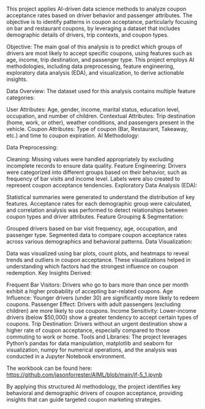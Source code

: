 
This project applies AI-driven data science methods to analyze coupon acceptance rates based on driver behavior and passenger attributes. The objective is to identify patterns in coupon acceptance, particularly focusing on bar and restaurant coupons, by leveraging a dataset that includes demographic details of drivers, trip contexts, and coupon types.

Objective:
The main goal of this analysis is to predict which groups of drivers are most likely to accept specific coupons, using features such as age, income, trip destination, and passenger type. This project employs AI methodologies, including data preprocessing, feature engineering, exploratory data analysis (EDA), and visualization, to derive actionable insights.

Data Overview:
The dataset used for this analysis contains multiple feature categories:

User Attributes: Age, gender, income, marital status, education level, occupation, and number of children.
Contextual Attributes: Trip destination (home, work, or other), weather conditions, and passengers present in the vehicle.
Coupon Attributes: Type of coupon (Bar, Restaurant, Takeaway, etc.) and time to coupon expiration.
AI Methodology:

Data Preprocessing:

Cleaning: Missing values were handled appropriately by excluding incomplete records to ensure data quality.
Feature Engineering: Drivers were categorized into different groups based on their behavior, such as frequency of bar visits and income level. Labels were also created to represent coupon acceptance tendencies.
Exploratory Data Analysis (EDA):

Statistical summaries were generated to understand the distribution of key features.
Acceptance rates for each demographic group were calculated, and correlation analysis was performed to detect relationships between coupon types and driver attributes.
Feature Grouping & Segmentation:

Grouped drivers based on bar visit frequency, age, occupation, and passenger type.
Segmented data to compare coupon acceptance rates across various demographics and behavioral patterns.
Data Visualization:

Data was visualized using bar plots, count plots, and heatmaps to reveal trends and outliers in coupon acceptance. These visualizations helped in understanding which factors had the strongest influence on coupon redemption.
Key Insights Derived:

Frequent Bar Visitors: Drivers who go to bars more than once per month exhibit a higher probability of accepting bar-related coupons.
Age Influence: Younger drivers (under 30) are significantly more likely to redeem coupons.
Passenger Effect: Drivers with adult passengers (excluding children) are more likely to use coupons.
Income Sensitivity: Lower-income drivers (below $50,000) show a greater tendency to accept certain types of coupons.
Trip Destination: Drivers without an urgent destination show a higher rate of coupon acceptance, especially compared to those commuting to work or home.
Tools and Libraries:
The project leverages Python’s pandas for data manipulation, matplotlib and seaborn for visualization, numpy for numerical operations, and the analysis was conducted in a Jupyter Notebook environment.

The workbook can be found here: https://github.com/jasonforrester/AIML/blob/main/jf-5_1.ipynb

By applying this structured AI methodology, the project identifies key behavioral and demographic drivers of coupon acceptance, providing insights that can guide targeted coupon marketing strategies.
